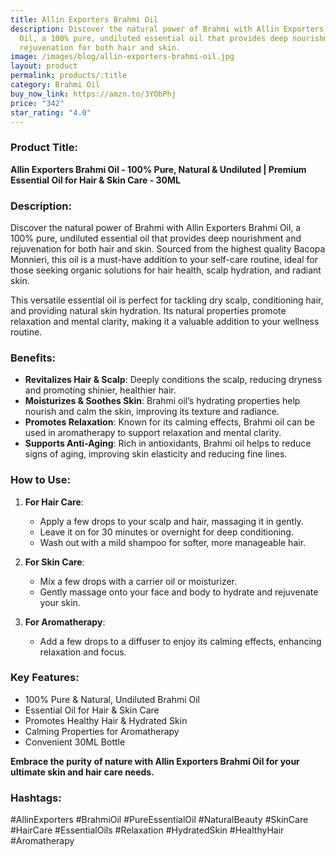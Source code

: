 ```yaml
---
title: Allin Exporters Brahmi Oil
description: Discover the natural power of Brahmi with Allin Exporters Brahmi
  Oil, a 100% pure, undiluted essential oil that provides deep nourishment and
  rejuvenation for both hair and skin.
image: /images/blog/allin-exporters-brahmi-oil.jpg
layout: product
permalink: products/:title
category: Brahmi Oil
buy_now_link: https://amzn.to/3YObPhj
price: "342"
star_rating: "4.0"
---
```

### Product Title:
**Allin Exporters Brahmi Oil - 100% Pure, Natural & Undiluted | Premium Essential Oil for Hair & Skin Care - 30ML**

### Description:
Discover the natural power of Brahmi with Allin Exporters Brahmi Oil, a 100% pure, undiluted essential oil that provides deep nourishment and rejuvenation for both hair and skin. Sourced from the highest quality Bacopa Monnieri, this oil is a must-have addition to your self-care routine, ideal for those seeking organic solutions for hair health, scalp hydration, and radiant skin. 

This versatile essential oil is perfect for tackling dry scalp, conditioning hair, and providing natural skin hydration. Its natural properties promote relaxation and mental clarity, making it a valuable addition to your wellness routine.

### Benefits:
- **Revitalizes Hair & Scalp**: Deeply conditions the scalp, reducing dryness and promoting shinier, healthier hair.
- **Moisturizes & Soothes Skin**: Brahmi oil’s hydrating properties help nourish and calm the skin, improving its texture and radiance.
- **Promotes Relaxation**: Known for its calming effects, Brahmi oil can be used in aromatherapy to support relaxation and mental clarity.
- **Supports Anti-Aging**: Rich in antioxidants, Brahmi oil helps to reduce signs of aging, improving skin elasticity and reducing fine lines.

### How to Use:
1. **For Hair Care**:
   - Apply a few drops to your scalp and hair, massaging it in gently.
   - Leave it on for 30 minutes or overnight for deep conditioning.
   - Wash out with a mild shampoo for softer, more manageable hair.

2. **For Skin Care**:
   - Mix a few drops with a carrier oil or moisturizer.
   - Gently massage onto your face and body to hydrate and rejuvenate your skin.

3. **For Aromatherapy**:
   - Add a few drops to a diffuser to enjoy its calming effects, enhancing relaxation and focus.

### Key Features:
- 100% Pure & Natural, Undiluted Brahmi Oil
- Essential Oil for Hair & Skin Care
- Promotes Healthy Hair & Hydrated Skin
- Calming Properties for Aromatherapy
- Convenient 30ML Bottle

**Embrace the purity of nature with Allin Exporters Brahmi Oil for your ultimate skin and hair care needs.**

### Hashtags:
#AllinExporters #BrahmiOil #PureEssentialOil #NaturalBeauty #SkinCare #HairCare #EssentialOils #Relaxation #HydratedSkin #HealthyHair #Aromatherapy
